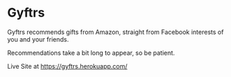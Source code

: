 Gyftrs
=====
Gyftrs recommends gifts from Amazon, straight from Facebook interests of you and your friends. 

Recommendations take a bit long to appear, so be patient.

Live Site at https://gyftrs.herokuapp.com/

